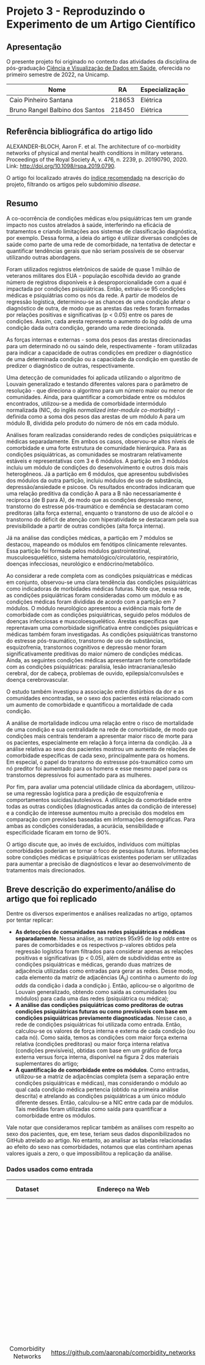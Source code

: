 # Projeto 3 - Reproduzindo o Experimento de um Artigo Científico

## Apresentação

O presente projeto foi originado no contexto das atividades da disciplina de pós-graduação [Ciência e Visualização de Dados em Saúde](https://ds4h.org/), oferecida no primeiro semestre de 2022, na Unicamp.

| Nome | RA | Especialização |
| --- | --- | --- |
| Caio Pinheiro Santana | 218653 | Elétrica |
| Bruno Rangel Balbino dos Santos | 218450 | Elétrica |

## Referência bibliográfica do artigo lido

<!-- Coloque aqui a referência bibliográfica do artigo lido, incluindo o link para o site. -->

ALEXANDER-BLOCH, Aaron F. et al. The architecture of co-morbidity networks of physical and mental health conditions in military veterans. Proceedings of the Royal Society A, v. 476, n. 2239, p. 20190790, 2020. Link: http://doi.org/10.1098/rspa.2019.0790.

O artigo foi localizado através do [índice recomendado](https://icon.colorado.edu/#!/networks) na descrição do projeto, filtrando os artigos pelo subdomínio _disease_.

## Resumo

<!-- Escreva um breve resumo do artigo (com as suas palavras, não deve ser copiado texto do artigo). -->

A co-ocorrência de condições médicas e/ou psiquiátricas tem um grande impacto nos custos atrelados à saúde, interferindo na eficácia de tratamentos e criando limitações aos sistemas de classificação diagnóstica, por exemplo. Dessa forma, a ideia do artigo é utilizar diversas condições de saúde como parte de uma rede de comorbidade, na tentativa de detectar e quantificar tendências gerais que não seriam possíveis de se observar utilizando outras abordagens.

Foram utilizados registros eletrônicos de saúde de quase 1 milhão de veteranos militares dos EUA - população escolhida devido ao grande número de registros disponíveis e à desproporcionalidade com a qual é impactada por condições psiquiátricas. Então, extraiu-se 95 condições médicas e psiquiátrias como os nós da rede. A partir de modelos de regressão logística, determinou-se as chances de uma condição afetar o diagnóstico de outra, de modo que as arestas das redes foram formadas por relações positivas e significativas (p < 0.05) entre os pares de condições. Assim, cada aresta representa o aumento do _log odds_ de uma condição dada outra condição, gerando uma rede direcionada.

As forças internas e externas - soma dos pesos das arestas direcionadas para um determinado nó ou saindo dele, respectivamente - foram utilizadas para indicar a capacidade de outras condições em predizer o diagnóstico de uma determinada condição ou a capacidade da condição em questão de predizer o diagnóstico de outras, respectivamente.

Uma detecção de comunidades foi aplicada utilizando o algoritmo de Louvain generalizado e testando diferentes valores para o parâmetro de resolução - que direciona o algoritmo para um número maior ou menor de comunidades. Ainda, para quantificar a comorbidade entre os módulos encontrados, utilizou-se a medida de comorbidade intermódulo normalizada (NIC, do inglês _normalized inter-module co-morbidity_) - definida como a soma dos pesos das arestas de um módulo A para um módulo B, dividida pelo produto do número de nós em cada módulo.

Análises foram realizadas considerando redes de condições psiquiátricas e médicas separadamente. Em ambos os casos, observou-se altos níveis de comorbidade e uma forte estrutura de comunidade hierárquica. Para as condições psiquiátricas, as comunidades se mostraram relativamente estáveis e representativas com 3 e 6 módulos. A partição em 3 módulos incluiu um módulo de condições do desenvolvimento e outros dois mais heterogêneos. Já a partição em 6 módulos, que apresentou subdivisões dos módulos da outra partição, incluiu módulos de uso de substância, depressão/ansiedade e psicose. Os resultados encontrados indicaram que uma relação preditiva da condição A para a B não necessariamente é recíproca (de B para A), de modo que as condições depressão menor, transtorno do estresse pós-traumático e demência se destacaram como preditoras (alta força externa), enquanto o transtorno de uso de alcóol e o transtorno do déficit de atenção com hiperatividade se destacaram pela sua previsibilidade a partir de outras condições (alta força interna).

Já na análise das condições médicas, a partição em 7 módulos se destacou, mapeando os módulos em fenótipos clinicamente relevantes. Essa partição foi formada pelos módulos gastrointestinal, musculoesquelético, sistema hematológico/circulatório, respiratório, doenças infecciosas, neurológico e endócrino/metabólico.

Ao considerar a rede completa com as condições psiquiátricas e médicas em conjunto, observou-se uma clara tendência das condições psiquiátricas como indicadoras de morbidades médicas futuras. Note que, nessa rede, as condições psiquiátricas foram consideradas como um módulo e as condições médicas foram divididas de acordo com a partição em 7 módulos. O módulo neurológico apresentou a evidência mais forte de comorbidade com as condições psiquiátricas, seguido pelos módulos de doenças infecciosas e muscoloesquelético. Arestas específicas que reprentavam uma comorbidade significativa entre condições psiquiátricas e médicas também foram investigadas. As condições psiquiátricas transtorno do estresse pós-traumático, transtorno de uso de substâncias, esquizofrenia, transtornos cognitivos e depressão menor foram significativamente preditivas do maior número de condições médicas. Ainda, as seguintes condições médicas apresentaram forte comorbidade com as condições psiquiátricas: paralisia, lesão intracraniana/lesão cerebral, dor de cabeça, problemas de ouvido, epilepsia/convulsões e doença cerebrovascular.

O estudo também investigou a associação entre distúrbios da dor e as comunidades encontradas, se o sexo dos pacientes está relacionado com um aumento de comorbidade e quantificou a mortalidade de cada condição.

A análise de mortalidade indicou uma relação entre o risco de mortalidade de uma condição e sua centralidade na rede de comorbidade, de modo que condições mais centrais tenderam a apresentar maior risco de morte para os pacientes, especialmente em relação à força interna da condição. Já a análise relativa ao sexo dos pacientes mostrou um aumento de relações de comorbidade específicas de cada sexo, principalmente para os homens. Em especial, o papel do transtorno do estressse pós-traumático como um nó preditor foi aumentado para os homens e esse mesmo papel para os transtornos depressivos foi aumentado para as mulheres.

Por fim, para avaliar uma potencial utilidade clínica da abordagem, utilizou-se uma regressão logística para a predição de esquizofrenia e comportamentos suicidas/autolesivos. A utilização da comorbidade entre todas as outras condições (diagnosticadas antes da condição de interesse) e a condição de interesse aumentou muito a precisão dos modelos em comparação com previsões baseadas em informações demográficas. Para ambas as condições consideradas, a acurácia, sensibilidade e especificidade ficaram em torno de 90%.

O artigo discute que, ao invés de excluídos, indivíduos com múltiplas comorbidades poderiam se tornar o foco de pesquisas futuras. Informações sobre condições médicas e psiquiátricas existentes poderiam ser utilizadas para aumentar a precisão de diagnósticos e levar ao desenvolvimento de tratamentos mais direcionados.

## Breve descrição do experimento/análise do artigo que foi replicado

<!-- Descreva brevemente a parte do artigo cujo experimento ou análise foi reproduzido. Explique o que foi usado como entrada e saída. -->

Dentre os diversos experimentos e análises realizadas no artigo, optamos por tentar replicar:

- __As detecções de comunidades nas redes psiquiátricas e médicas separadamente__. Nessa análise, as matrizes 95x95 de _log odds_ entre os pares de comorbidades e os respectivos p-valores obtidos pela regressão logística foram filtrados para considerar apenas as relações positivas e significativas (p < 0.05), além de subdivididas entre as condições psiquiátricas e médicas, gerando duas matrizes de adjacência utilizadas como entradas para gerar as redes. Desse modo, cada elemento da matriz de adjacências (A<sub>ij</sub>) continha o aumento do _log odds_ da condição i dada a condição j. Então, aplicou-se o algoritmo de Louvain generalizado, obtendo como saída as comunidades (ou módulos) para cada uma das redes (psiquiátrica ou médica);
- __A análise das condições psiquiátricas como preditoras de outras condições psiquiátricas futuras ou como previsíveis com base em condições psiquiátricas previamente diagnosticadas__. Nesse caso, a rede de condições psiquiátricas foi utilizada como entrada. Então, calculou-se os valores de força interna e externa de cada condição (ou cada nó). Como saída, temos as condições com maior força externa relativa (condições preditoras) ou maior força interna relativa (condições previsíveis), obtidas com base em um gráfico de força externa versus força interna, disponível na figura 2 dos materiais suplementares do artigo;
- __A quantificação de comorbidade entre os módulos__. Como entradas, utilizou-se a matriz de adjacências completa (sem a separação entre condições psiquiátricas e médicas), mas considerando o módulo ao qual cada condição médica pertencia (obtido na primeira análise descrita) e atrelando as condições psiquiátricas a um único módulo diferente desses. Então, calculou-se a NIC entre cada par de módulos. Tais medidas foram utilizadas como saída para quantificar a comorbidade entre os módulos.

Vale notar que consideramos replicar também as análises com respeito ao sexo dos pacientes, que, em tese, teriam seus dados disponibilizados no GitHub atrelado ao artigo. No entanto, ao analisar as tabelas relacionadas ao efeito do sexo nas comorbidades, notamos que elas continham apenas valores iguais a zero, o que impossibilitou a replicação da análise.

### Dados usados como entrada

|      **Dataset**     |               **Endereço na Web**               |                **Resumo descritivo**                |
|:--------------------:|:-----------------------------------------------:|:---------------------------------------------------:|
| Comorbidity Networks | https://github.com/aaronab/comorbidity_networks |<!-- Breve resumo (duas ou três linhas) sobre o dataset. --> O dataset é composto por 4 arquivos .csv na forma de matrizes 95x95, contendo: o _log odds_ de comorbidade da condição i dada a condição j; os respectivos p-valores obtidos pela regressão logística; efeitos de interação do sexo dos pacientes; e seus respectivos p-valores (no entanto, esses dois últimos arquivos possuíam apenas valores iguais a zero). Ainda, foi disponibilizado um arquivo de código em R para uma rápida visualização da rede de comorbidades.|

## Método

<!-- Método usado para a análise -- adaptações feitas, ferramentas utilizadas, abordagens de análise adotadas e respectivos algoritmos. Etapas do processo reproduzido. -->

### Transformação e processamento dos dados

Os arquivos "comorbidity_odds_matrix.csv" (_log odds_) e "comorbidity_pmat_matrix.csv" (p-valores) - disponíveis no GitHub atrelado ao artigo - foram utilizados como base para gerar as redes. No entanto, ambos os arquivos estavam na forma de matrizes 95x95, sendo necessário "achatá-los" para o formato aceito pelo Cytoscape (a ferramenta de processamento de redes utilizada neste projeto), além de descartar os valores da diagonal principal (que relaciona uma condição com ela mesma). Após esse processo, obtivemos duas matrizes: uma com colunas i (relativa às condições das linhas da matriz 95x95), j (relativa às condições das colunas da matriz 95x95) e _log odds_ (_log odds_ de comorbidade da condição i dada a condição j); outra com colunas i, j e os respectivos p-valores.

Essas duas tabelas foram fundidas em uma única e a matriz obtida foi filtrada para considerar apenas as linhas com relações positivas (_Log odds_ > 0, o equivalente a _odds ratio_ > 1) e estatisticamente significativas (p-valor < 0.05), gerando uma matriz com as comorbidades de interesse.

Notamos que a nomeclatura utilizada para as condições era diferente da nomeclatura adotada no artigo para os nós das redes - que consistia em abreviações - além de ser necessário indicar quais condições foram consideradas como psiquiátricas e quais foram consideradas como médicas. No entanto, notamos também que o arquivo de código em R disponível no GitHub (sample_code.R) continha uma lista com as abreviações, bem como uma lista com os índices das condições psiquiátricas. Assim, utilizamos essas duas listas para gerar uma tabela de referência, atrelando o nome da condição no GitHub com sua respectiva abreviação e subgrupo (psiquiátrico ou médico).

Então, substituímos os nomes das condições na matriz de comorbidades de interesse pelas suas respectivas abreviações e criamos mais duas colunas, contendo o subgrupo relacionado à condição i e à condição j. Para obter a tabela relativa à rede de condições psiquiátricas (network_psych.csv), filtramos a matriz de comorbidade de interesse de modo a considerar apenas as linhas nas quais ambas as condições pertenciam ao subgrupo psiquiátrico. Da mesma forma, para obter a matriz relativa à rede de condições médicas (network_medic.csv), consideramos apenas as linhas nas quais ambas as condições pertenciam ao subgrupo médico. Por fim, a tabela relativa à rede completa (network_all.csv) foi gerada considerando todas as linhas da matriz de comorbidades de interesse.

Em todos esses casos, geramos os arquivos utilizando apenas as colunas das condições (i e j) e do _log odds_. Os arquivos podem ser encontrados no diretório /data/processed. Ainda, geramos o arquivo "ref_sub.csv" para ser utilizado em processamentos posteriores. Ele contém a lista de abreviações e seus respectivos subgrupos e pode ser encontrado no diretório /data/interim.

Todas as transformações e processamentos descritos nesta subseção foram realizados por meio do notebook "Network_data.ipynb", disponível no diretório \notebooks.

### Análises da rede de condições psiquiátricas

O arquivo referente à rede de condições psiquiátricas foi importado para o Cytoscape a partir da opção _Import Network from File System_, de modo que a coluna j foi definida como _source node_, a coluna i como _target node_ e a coluna _log odds_ como _edge attribute_. O estilo da rede foi alterado para obter uma rede direcionada e uma melhor visualização dos nomes dos nós. A espessura das arestas foi mapeada para refletir o _log odds_ correspondente, aplicando um mapeamento contínuo. Ainda, aplicamos uma análise de rede para obter alguns dados interessantes sobre ela, indicando que a rede era direcionada.

Como não sabíamos como aplicar o algoritmo de Louvain generalizado através do Cytoscape, nem possuíamos muito conhecimento a respeito dele, optamos por realizar uma detecção de comunidades mais simplificada.

De modo a nos aproximar da análise feita no artigo, tentamos realizar a detecção de comunidades utilizando o algoritmo de Louvain, através do "app" _Community Detection_. Definimos a coluna _log odds_ para ser utilizada como peso das arestas na detecção de comunidades e indicamos que a rede era direcionada. Entretanto, a rede obtida consistiu em apenas uma comunidade composta por dois nós.

Diante do resultado insatisfatório, decidimos aplicar outra metodologia para a detecção de comunidades. Optamos por uma detecção por _edge betweeness_, através do "app" CyFinder. Definimos o _log odds_ para ser utilizado como peso e selecionamos a opção de criar novas redes filhas para as comunidades detectadas. Os resultados obtidos foram mais satisfatórios e relativamente próximos dos obtidos no artigo, portanto, definimos essa abordagem como a escolhida para a detecção de comunidades.

A ideia de _edge betweeness_ pode ser definida como: ao encontrar os menores caminhos entre todos os pares de nós da rede, o _edge betweeness_ de uma aresta é o número desses menores caminhos que incluem a aresta em questão. Ao selecionar um peso (no nosso caso o _log odds_), os valores de _edge betweeness_ são ajustados considerando os pesos das arestas. O algoritmo aplicado pelo CyFinder começa com uma comunidade com todos os nós, remove a aresta com o maior valor de _edge betweeness_, gera como saída os componentes conectados (as comunidades obtidas na iteração) e recalcula os valores, prosseguindo com o processo iterativamente. Ao final do processo, as comunidades com melhor modularidade são obtidas[^1].

Criamos uma nova coluna na tabela de nós (_community_), atribuindo valores diferentes para os nós de cada comunidade encontrada. Então, mapeamos a cor dos nós de forma discreta, de modo que cada conjunto de nós pertencente a uma mesma comunidade possuíssem uma cor específica e atribuindo uma outra cor para os nós que não foram incluídos em nenhuma comunidade.

Passamos então à análise das forças interna e externa de cada nó da rede, que foi realizada através do notebook "Strength_analysis_psych.ipynb" (disponível no diretório \notebooks). Para cada _source node_ (coluna j) da rede, calculamos a soma dos _log odds_ correspondentes de modo a obter a força externa do nó. Do mesmo modo, para cada _target node_ (coluna i) da rede, calculamos a soma dos _log odds_ correspondentes de modo a obter a força interna do nó. Assim, geramos uma tabela relacionando cada nó da rede com sua força interna e externa ("psych_strength.csv", que pode ser encontrada no diretório /data/processed).

Além dos valores absolutos de força interna e externa, tentamos calcular valores relativos. Definimos a força externa relativa como a razão entre as forças externa e interna (ou seja, força externa dividida pela força interna) e, do mesmo modo, a força interna relativa como a razão entre as forças interna e externa (ou seja, força interna dividida pela força externa). A ideia dessas medidas foi quantificar quão maior é a força externa de um nó em relação à sua força interna e vice-versa.

O arquivo de forças internas e externas dos nós foi importado para a tabela de nós da rede no Cytoscape e, de forma semelhante ao que foi feito no artigo, mapeamos o tamanho dos nós de forma contínua com base nos valores de força interna e a espessura da borda dos nós com base nos valores de força externa. Note que, no artigo, a força interna foi na verdade mapeada para o círculo interno colorido, mas não conseguimos realizar tal mapeamento e optamos por utilizar o tamanho do nó.

Como a rede obtida era de difícil visualização devido à grande quantidade de arestas, de forma semelhante ao que foi feito no artigo, encontramos a árvore geradora máxima utilizando o algoritmo de Kruskal através do "app" CyFinder, utilizando os valores de _log odds_ como pesos e selecionando a opção de criar novas redes filhas. O algoritmo de Kruskal simplesmente seleciona as arestas cujos pesos possuem prioridade, nesse caso, os pesos maiores[^1]. Diferentemente do artigo, utilizamos a árvore geradora máxima e não a mínima uma vez que os valores de _log odds_ representam quão forte é a relação de comorbidade entre as condições.

Após obter a árvore geradora máxima, ainda seguindo o que foi feito no artigo, adicionamos a ela os 10% das arestas que possuíam os pesos mais altos. Para isso, exportamos a tabela de nós da árvore geradora máxima obtida (arquivo "network_psych_Kruskal_Max_Spanning_Tree.csv", disponível no diretório /data/interim). Através do notebook "Psych_max_ST_plus_10percent_high_edges.ipynb" (disponível no diretório \notebooks), fizemos a leitura da rede de condições psiquiátricas e da tabela de nós da árvore geradora máxima dessa rede, processamos esta última de modo a obter os nós e seus correspondentes valores de _log odds_ no mesmo formato da primeira, filtramos a tabela da rede de condições psiquiátricas para obter as 10% arestas com pesos mais altos e concatenamos com a tabela da árvore geradora máxima processada (removendo possíveis linhas duplicadas após a concateção).

Tal rede de condições psiquiátricas voltada para uma melhor visualização (arquivo "network_psych_vis.csv", consistindo na árvore geradora máxima + as 10% arestas de maior peso da rede de condições psiquiátricas, disponível no diretório \data\processed) foi então importada para o Cytoscape. Novamente, importamos o arquivo das forças internas e externas dos nós para a tabela de nós dessa nova rede e copiamos manualmente os valores relacionados à comunidade de cada nó, mantendo as mesmas configurações de estilo definidas anteriormente.

Todos os processamentos e análises descritos nesta seção relacionados ao Cytoscape podem ser encontrados no arquivo "network_psych.cys", disponível no diretório /src.

## Resultados

<!-- Apresente os resultados obtidos pela sua adaptação. Confronte os seus resultados com aqueles do artigo. Esta seção opcionalmente pode ser apresentada em conjunto com o método. -->

### Análises da rede de condições psiquiátricas

Após os processamentos realizados, a rede de condições psiquiátricas obtida continha 17 nós e 173 arestas. Ainda, a detecção de comunidades baseada em _edge betweeness_ resultou em três comunidades. A figura abaixo apresenta a rede de condições psiquiátricas completa, sem nenhuma modificação ou filtragem.

![Rede de condições psiquiátricas completa](assets/network_psych_raw.jpg)

Como comentado anteriormente, a espessura das arestas está relacionada com os valores de _log odds_, o tamanho de cada nó está relacionado à sua força interna e a espessura da borda de cada nó à sua força externa. Ainda, os nós verdes, azuis e laranjas destacam as comunidades detectadas, enquanto os nós cinzas não foram incluídos em nenhuma comunidade.

As figuras abaixo apresentam a árvore geradora máxima + as 10% arestas de maior peso obtida através dos processamentos realizados (primeira figura, mesmas configurações de estilo descritas anteriormente) e a rede apresentada no artigo para a partição em 3 módulos (segunda figura, extraída da figura 1 do artigo) que corresponde à árvore geradora mínima + as 10% arestas de maior peso, com as comunidades identificadas pela cor dos nós, área do círculo interno proporcional à força interna e área do anel preto externo proporcional à força externa.

![Rede de condições psiquiátricas simplificada para melhor visualização](assets/network_psych_vis.jpg)
![Rede de condições psiquiátricas do artigo com três módulos](assets/network_psych_article.jpg)





Nossa ideia inicial era de replicar também a detecção de comunidades na rede de condições médicas, bem como realizar a quantificação de comorbidade entre os módulos utilizando a rede completa - inclusive, no notebook que processa os dados para gerar a tabela das redes, geramos arquivos referentes tanto às redes psiquiátricas e médicas separadamente, quanto à rede completa. No entanto, ao realizar a análise para a rede de condições psiquiátricas, acabamos nos deparando com um processo mais trabalhoso do que o esperado e acabamos optando por replicar apenas os experimentos relacionados a ela.



EXPLICAR MELHOR A QUESTÃO DA ÁRVORE GERADORA...

LEMBRAR DE DISCUTIR A QUESTÃO DO ODDS E LOG ODDS E QUE O ARTIGO NÃO DEIXOU SUPER CLARO O QUE FOI CONSIDERADO COMO RELAÇÕES POSITIVAS E TAL...

## Referências

[^1]: TANVIR, Raihanul Bari; MARTIN, Cesar; MONDAL, Ananda Mohan. CyFinder Tutorial. Disponível em: <https://mondallab.cs.fiu.edu/wp-content/uploads/sites/50/2022/02/CyFinder-Tutorial_Final.pdf>.
